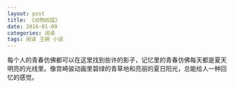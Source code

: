 ```yaml
---
layout: post
title: 《动物凶猛》
date: 2016-01-09
categories: 阅读
tags: 阅读 王朔 小说
---
```


每个人的青春仿佛都可以在这里找到些许的影子，记忆里的青春仿佛每天都是夏天明亮的光线里。像宫崎骏动画里碧绿的青草地和亮丽的夏日阳光，总能给人一种回忆的感觉。
